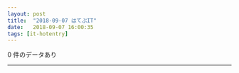 ```yaml
---
layout: post
title:  "2018-09-07 はてぶIT"
date:   2018-09-07 16:00:35
tags: [it-hotentry]
---
```

0 件のデータあり

<hr>

